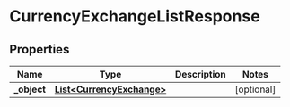 
# CurrencyExchangeListResponse

## Properties
Name | Type | Description | Notes
------------ | ------------- | ------------- | -------------
**_object** | [**List&lt;CurrencyExchange&gt;**](CurrencyExchange.md) |  |  [optional]



